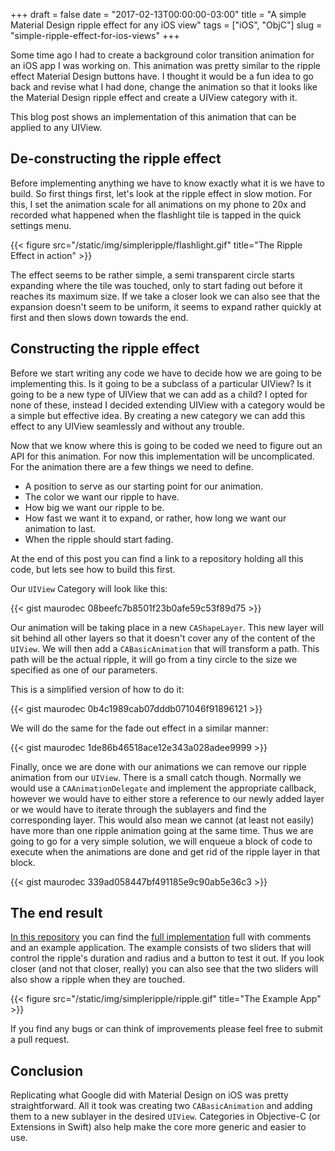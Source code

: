 +++
draft = false
date = "2017-02-13T00:00:00-03:00"
title = "A simple Material Design ripple effect for any iOS view"
tags = ["iOS", "ObjC"]
slug = "simple-ripple-effect-for-ios-views"
+++

Some time ago I had to create a background color transition animation for an
iOS app I was working on. This animation was pretty similar to the ripple
effect Material Design buttons have. I thought it would be a fun idea to go
back and revise what I had done, change the animation so that it looks like the
Material Design ripple effect and create a UIView category with it.

This blog post shows an implementation of this animation that can be applied to
any UIView.

<!--more-->

## De-constructing the ripple effect

Before implementing anything we have to know exactly what it is we have to 
build. So first things first, let's look at the ripple effect in slow motion.
For this, I set the animation scale for all animations on my phone to 20x and
recorded what happened when the flashlight tile is tapped in the quick settings
menu.

{{< figure src="/static/img/simpleripple/flashlight.gif" title="The Ripple Effect in action" >}}

The effect seems to be rather simple, a semi transparent circle starts
expanding where the tile was touched, only to start fading out before it
reaches its maximum size. If we take a closer look we can also see that the
expansion doesn't seem to be uniform, it seems to expand rather quickly at
first and then slows down towards the end.

## Constructing the ripple effect

Before we start writing any code we have to decide how we are going to be
implementing this. Is it going to be a subclass of a particular UIView? Is it
going to be a new type of UIView that we can add as a child? I opted for none
of these, instead I decided extending UIView with a category would be a
simple but effective idea. By creating a new category we can add this effect to
any UIView seamlessly and without any trouble.

Now that we know where this is going to be coded we need to figure out an API
for this animation. For now this implementation will be uncomplicated.
For the animation there are a few things we need to define.

* A position to serve as our starting point for our animation.
* The color we want our ripple to have.
* How big we want our ripple to be.
* How fast we want it to expand, or rather, how long we want our animation to
last.
* When the ripple should start fading.

At the end of this post you can find a link to a repository holding all this
code, but lets see how to build this first.

Our `UIView` Category will look like this:

{{< gist maurodec 08beefc7b8501f23b0afe59c53f89d75 >}}

Our animation will be taking place in a new `CAShapeLayer`. This new layer will
sit behind all other layers so that it doesn't cover any of the content of the
`UIView`. We will then add a `CABasicAnimation` that will transform a path.
This path will be the actual ripple, it will go from a tiny circle to the size
we specified as one of our parameters.

This is a simplified version of how to do it:

{{< gist maurodec 0b4c1989cab07dddb071046f91896121 >}}

We will do the same for the fade out effect in a similar manner:

{{< gist maurodec 1de86b46518ace12e343a028adee9999 >}}

Finally, once we are done with our animations we can remove our ripple
animation from our `UIView`. There is a small catch though. Normally we would
use a `CAAnimationDelegate` and implement the appropriate callback, however we
would have to either store a reference to our newly added layer or we would
have to iterate through the sublayers and find the corresponding layer.
This would also mean we cannot (at least not easily) have more than one ripple
animation going at the same time. Thus we are going to go for a very simple
solution, we will enqueue a block of code to execute when the animations are
done and get rid of the ripple layer in that block.

{{< gist maurodec 339ad058447bf491185e9c90ab5e36c3 >}}

## The end result

[In this repository](https://github.com/maurodec/SimpleRipple) you can find the
[full implementation](https://github.com/maurodec/SimpleRipple/blob/master/SimpleRipple/UIView%2BSimpleRipple.m) 
full with comments and an example application. The example consists of
two sliders that will control the ripple's duration and radius and a button to
test it out. If you look closer (and not that closer, really) you can also see
that the two sliders will also show a ripple when they are touched.

{{< figure src="/static/img/simpleripple/ripple.gif" title="The Example App" >}}

If you find any bugs or can think of improvements please feel free to submit
a pull request.

## Conclusion

Replicating what Google did with Material Design on iOS was pretty
straightforward. All it took was creating two `CABasicAnimation` and adding
them to a new sublayer in the desired `UIView`. Categories in Objective-C
(or Extensions in Swift) also help make the core more generic and easier to 
use.
